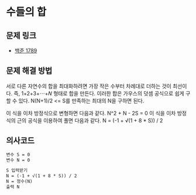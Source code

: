 # 수들의 합

## 문제 링크

- [백준 1789](https://www.acmicpc.net/problem/1789)


## 문제 해결 방법

서로 다른 자연수의 합을 최대화하려면 가장 작은 수부터 차례대로 더하는 것이 최선이다.
즉, 1+2+3+⋯+𝑁 형태로 합을 만든다. 이러한 합은 가우스의 덧셈 공식으로 쉽게 구할 수 있다.
N(N+1)/2 <= S를 만족하는 최대의 N을 구하면 된다.

이 식을 이차 방정식으로 변형하면 다음과 같다.
N^2 + N - 2S = 0
이 식을 이차 방정식의 근의 공식을 이용하여 풀면 다음과 같다.
N = (-1 + √(1 + 8 * S)) / 2

## 의사코드

```md
변수 S = 0
변수 N = 0

S 입력받기
N = (-1 + √(1 + 8 * S)) / 2
N = 정수(N)
출력 N
```


